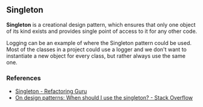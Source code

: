 ## Singleton

**Singleton** is a creational design pattern, which ensures that only one object of its kind exists and provides single point of access to it for any other code.

Logging can be an example of where the Singleton pattern could be used. Most of the classes in a project could use a logger and we don't want to instantiate a new object for every class, but rather always use the same one.


### References

* [Singleton - Refactoring Guru](https://refactoring.guru/design-patterns/singleton)
* [On design patterns: When should I use the singleton? - Stack Overflow](https://stackoverflow.com/a/228380)
